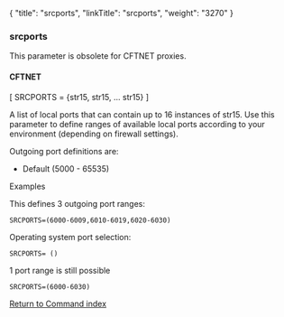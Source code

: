 {
    "title": "srcports",
    "linkTitle": "srcports",
    "weight": "3270"
}<span id="srcports"></span>

### srcports

This parameter is obsolete for CFTNET proxies.

#### CFTNET

\[ SRCPORTS = {str15, str15, ... str15} \]

A list of local ports that can contain up to 16 instances of str15. Use this parameter to define ranges of available local ports according to your environment (depending on firewall settings).

Outgoing port definitions are:

-   Default (5000 - 65535)

Examples

This defines
3 outgoing port ranges:

```
SRCPORTS=(6000-6009,6010-6019,6020-6030)
```

Operating system port selection:
  

```
SRCPORTS= ()
```

1 port range
is still possible

```
SRCPORTS=(6000-6030)
```

[Return to Command index](../../)
